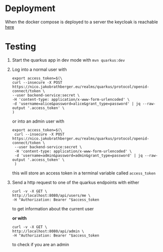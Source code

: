 # Deployment

When the docker compose is deployed to a server the keycloak is reachable [here](https://nico.jakobrathberger.eu/)

# Testing

1. Start the quarkus app in dev mode with ``mvn quarkus:dev``
2. Log into a normal user with 
    ```
    export access_token=$(\
    curl --insecure -X POST https://nico.jakobrathberger.eu/realms/quarkus/protocol/openid-connect/token \
    --user backend-service:secret \       
    -H 'content-type: application/x-www-form-urlencoded' \
    -d 'username=alice&password=alice&grant_type=password' | jq --raw-output '.access_token' \
    )
    ```
   or into an admin user with
   ```
   export access_token=$(\
    curl --insecure -X POST https://nico.jakobrathberger.eu/realms/quarkus/protocol/openid-connect/token \
    --user backend-service:secret \       
    -H 'content-type: application/x-www-form-urlencoded' \
    -d 'username=admin&password=admin&grant_type=password' | jq --raw-output '.access_token' \
    )
   ```
   this will store an access token in a terminal variable called `access_token`
3. Send a http request to one of the quarkus endpoints with either
   ```
   curl -v -X GET \       
   http://localhost:8080/api/users/me \                                                                    
   -H "Authorization: Bearer "$access_token
   ```
   to get information about the current user

   **or with**

   ```
   curl -v -X GET \
   http://localhost:8080/api/admin \
   -H "Authorization: Bearer "$access_token
   ```
   to check if you are an admin